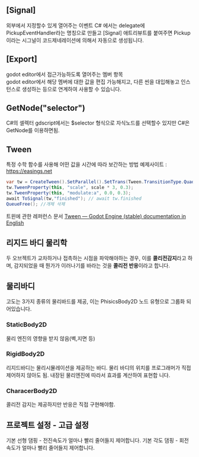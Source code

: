 ## [Signal] 
외부에서 지정할수 있게 열어주는 이벤트 
C# 에서는 delegate에 PickupEventHandler라는 명칭으로 만들고 [Signal] 애트리뷰트를 붙여주면 Pickup 이라는 시그널이 코드제네레이션에 의해서 자동으로 생성됩니다.

## [Export]
godot editor에서 접근가능하도록 열어주는 멤버 항목
</br>
godot editor에서 해당 멤버에 대한 값을 편집 가능해지고, 다른 씬을 대입해놓고 인스턴스로 생성하는 등으로 연계하여 사용할 수 있습니다.

## GetNode<T>("selector")
C#의 셀렉터 gdscript에서는 $selector 형식으로 자식노드를 선택할수 있지만
C#은 GetNode를 이용하면됨.

## Tween 
특정 수학 함수를 사용해 어떤  값을 시간에 따라 보간하는 방법
예제사이트 : https://easings.net 

```C#
var tw = CreateTween().SetParallel().SetTrans(Tween.TransitionType.Quad); // 동시에 트윈을 발생시킴//전환함수를 2차곡선으로 설정
tw.TweenProperty(this, "scale", scale * 3, 0.3);
tw.TweenProperty(this, "modulate:a", 0.0, 0.3);
await ToSignal(tw,"finished"); // await tw.finished
QueueFree(); //개체 삭제
```
트윈에 관한 레퍼런스 문서
[Tween — Godot Engine (stable) documentation in English](https://docs.godotengine.org/en/stable/classes/class_tween.html)


## 리지드 바디 물리학
두 오브젝트가 교차하거나 접촉하는 시점을 파악해야하는 경우, 이를 **콜리전감지**라고 하며, 감지되었을 때 뭔가가 이러나기를 바라는 것을 **콜리전 반응**이라고 합니다.

## 물리바디 
고도는 3가지 종류의 물리바드를 제공, 이는 PhisicsBody2D 노드 유형으로 그룹화 되어있습니다.

### StaticBody2D
물리 엔진의 영향을 받지 않음(벽,지면 등)
### RigidBody2D
리지드바디는 물리시뮬레이션을 제공하는 바디. 물리 바디의 위치를 프로그래머가 직접 제어하지 않아도 됨. 내장된 물리엔진에 따라서 효과를 계산하여 표현합 니다.

### CharacerBody2D
콜리전 감지는 제공하지만 반응은 직접 구현해야함.

## 프로젝트 설정 - 고급 설정 
기본 선형 댐핑 - 전진속도가 얼마나 빨리 줄어들지 제어합니다.
기본 각도 댐핑 - 회전속도가 얼마나 빨리 줄어들지 제어합니다.
